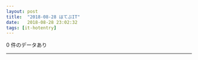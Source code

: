 ```yaml
---
layout: post
title:  "2018-08-28 はてぶIT"
date:   2018-08-28 23:02:32
tags: [it-hotentry]
---
```

0 件のデータあり

<hr>

